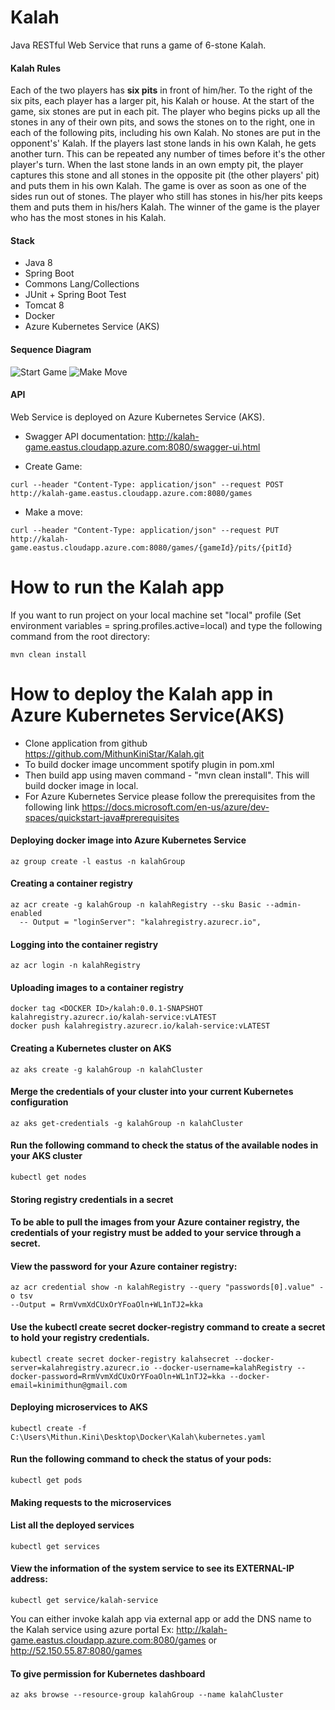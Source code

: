 # Kalah
Java RESTful Web Service that runs a game of 6-stone Kalah.

#### Kalah Rules
Each of the two players has **six pits** in front of him/her. To the right of the six pits, each player has a larger pit, his
Kalah or house.
At the start of the game, six stones are put in each pit.
The player who begins picks up all the stones in any of their own pits, and sows the stones on to the right, one in
each of the following pits, including his own Kalah. No stones are put in the opponent's' Kalah. If the players last
stone lands in his own Kalah, he gets another turn. This can be repeated any number of times before it's the other
player's turn.
When the last stone lands in an own empty pit, the player captures this stone and all stones in the opposite pit (the
other players' pit) and puts them in his own Kalah.
The game is over as soon as one of the sides run out of stones. The player who still has stones in his/her pits keeps
them and puts them in his/hers Kalah. The winner of the game is the player who has the most stones in his Kalah.

#### Stack
* Java 8
* Spring Boot
* Commons Lang/Collections
* JUnit + Spring Boot Test
* Tomcat 8
* Docker
* Azure Kubernetes Service (AKS)

#### Sequence Diagram
![Start Game](https://github.com/MithunKiniStar/Kalah/blob/master/Sequence%20Diagram/startGame().png)
![Make Move](https://github.com/MithunKiniStar/Kalah/blob/master/Sequence%20Diagram/makeMove.png)


#### API

Web Service is deployed on Azure Kubernetes Service (AKS).

- Swagger API documentation: http://kalah-game.eastus.cloudapp.azure.com:8080/swagger-ui.html

- Create Game: 

```
curl --header "Content-Type: application/json" --request POST http://kalah-game.eastus.cloudapp.azure.com:8080/games
```

- Make a move:
```
curl --header "Content-Type: application/json" --request PUT http://kalah-game.eastus.cloudapp.azure.com:8080/games/{gameId}/pits/{pitId}
```

# How to run the Kalah app
If you want to run project on your local machine set "local" profile (Set environment variables = spring.profiles.active=local) and type the following command from the root directory:

```
mvn clean install
```

# How to deploy the Kalah app in Azure Kubernetes Service(AKS)
* Clone application from github https://github.com/MithunKiniStar/Kalah.git
* To build docker image uncomment spotify plugin in pom.xml
* Then build app using maven command - "mvn clean install". This will build docker image in local.
* For Azure Kubernetes Service please follow the prerequisites from the following link
  https://docs.microsoft.com/en-us/azure/dev-spaces/quickstart-java#prerequisites
  
#### Deploying docker image into Azure Kubernetes Service
```
az group create -l eastus -n kalahGroup
```   
#### Creating a container registry
```
az acr create -g kalahGroup -n kalahRegistry --sku Basic --admin-enabled
  -- Output = "loginServer": "kalahregistry.azurecr.io",
```  
#### Logging into the container registry
```
az acr login -n kalahRegistry
```
#### Uploading images to a container registry
```
docker tag <DOCKER ID>/kalah:0.0.1-SNAPSHOT kalahregistry.azurecr.io/kalah-service:vLATEST
docker push kalahregistry.azurecr.io/kalah-service:vLATEST
```  
#### Creating a Kubernetes cluster on AKS
```  
az aks create -g kalahGroup -n kalahCluster
```  
#### Merge the credentials of your cluster into your current Kubernetes configuration
```  
az aks get-credentials -g kalahGroup -n kalahCluster
```  
#### Run the following command to check the status of the available nodes in your AKS cluster
```  
kubectl get nodes
```  
#### Storing registry credentials in a secret
#### To be able to pull the images from your Azure container registry, the credentials of your registry must be added to your service through a secret.
#### View the password for your Azure container registry:
```  
az acr credential show -n kalahRegistry --query "passwords[0].value" -o tsv
--Output = RrmVvmXdCUxOrYFoaOln+WL1nTJ2=kka
```  
#### Use the kubectl create secret docker-registry command to create a secret to hold your registry credentials.
```  
kubectl create secret docker-registry kalahsecret --docker-server=kalahregistry.azurecr.io --docker-username=kalahRegistry --docker-password=RrmVvmXdCUxOrYFoaOln+WL1nTJ2=kka --docker-email=kinimithun@gmail.com  
```  
#### Deploying microservices to AKS
``` 
kubectl create -f C:\Users\Mithun.Kini\Desktop\Docker\Kalah\kubernetes.yaml
``` 
#### Run the following command to check the status of your pods:
``` 
kubectl get pods
``` 
#### Making requests to the microservices
#### List all the deployed services
``` 
kubectl get services
``` 
#### View the information of the system service to see its EXTERNAL-IP address:
``` 
kubectl get service/kalah-service
``` 
You can either invoke kalah app via external app or add the DNS name to the Kalah service using azure portal
Ex: http://kalah-game.eastus.cloudapp.azure.com:8080/games
   or http://52.150.55.87:8080/games
#### To give permission for Kubernetes dashboard
``` 
az aks browse --resource-group kalahGroup --name kalahCluster
``` 
